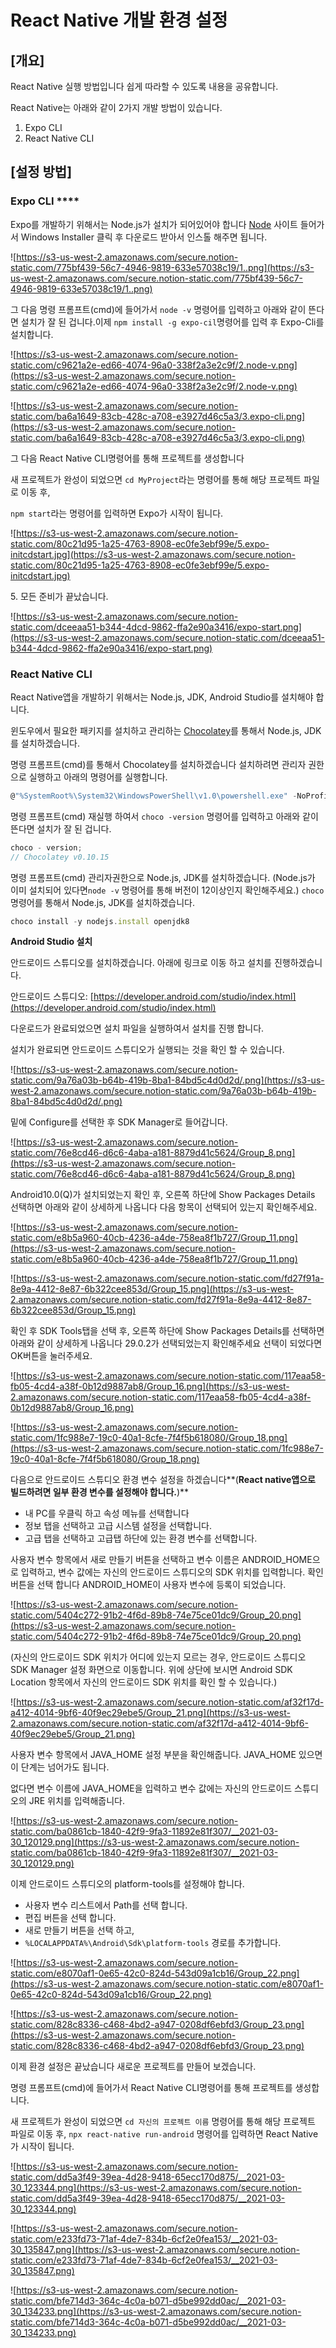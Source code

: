 # React Native 개발 환경 설정

## [개요]

React Native 실행 방법입니다 쉽게 따라할 수 있도록 내용을 공유합니다.

React Native는 아래와 같이 2가지 개발 방법이 있습니다.

1. Expo CLI
2. React Native CLI

## [설정 방법]

### Expo CLI \*\*\*\*

Expo를 개발하기 위해서는 Node.js가 설치가 되어있어야 합니다 [Node](https://nodejs.org/en/download/) 사이트 들어가서 Windows Installer 클릭 후 다운로드 받아서 인스톨 해주면 됩니다.

![https://s3-us-west-2.amazonaws.com/secure.notion-static.com/775bf439-56c7-4946-9819-633e57038c19/1..png](https://s3-us-west-2.amazonaws.com/secure.notion-static.com/775bf439-56c7-4946-9819-633e57038c19/1..png)

그 다음 명령 프롬프트(cmd)에 들어가서 `node -v` 명령어를 입력하고 아래와 같이 뜬다면 설치가 잘 된 겁니다.이제 `npm install -g expo-cil`명령어를 입력 후 Expo-Cli를 설치합니다.

![https://s3-us-west-2.amazonaws.com/secure.notion-static.com/c9621a2e-ed66-4074-96a0-338f2a3e2c9f/2.node-v.png](https://s3-us-west-2.amazonaws.com/secure.notion-static.com/c9621a2e-ed66-4074-96a0-338f2a3e2c9f/2.node-v.png)

![https://s3-us-west-2.amazonaws.com/secure.notion-static.com/ba6a1649-83cb-428c-a708-e3927d46c5a3/3.expo-cli.png](https://s3-us-west-2.amazonaws.com/secure.notion-static.com/ba6a1649-83cb-428c-a708-e3927d46c5a3/3.expo-cli.png)

그 다음 React Native CLI명령어를 통해 프로젝트를 생성합니다

새 프로젝트가 완성이 되었으면 `cd MyProject`라는 명령어를 통해 해당 프로젝트 파일로 이동 후,

`npm start`라는 명령어를 입력하면 Expo가 시작이 됩니다.

![https://s3-us-west-2.amazonaws.com/secure.notion-static.com/80c21d95-1a25-4763-8908-ec0fe3ebf99e/5.expo-initcdstart.jpg](https://s3-us-west-2.amazonaws.com/secure.notion-static.com/80c21d95-1a25-4763-8908-ec0fe3ebf99e/5.expo-initcdstart.jpg)

5. 모든 준비가 끝났습니다.

![https://s3-us-west-2.amazonaws.com/secure.notion-static.com/dceeaa51-b344-4dcd-9862-ffa2e90a3416/expo-start.png](https://s3-us-west-2.amazonaws.com/secure.notion-static.com/dceeaa51-b344-4dcd-9862-ffa2e90a3416/expo-start.png)

### React Native CLI

React Native앱을 개발하기 위해서는 Node.js, JDK, Android Studio를 설치해야 합니다.

윈도우에서 필요한 패키지를 설치하고 관리하는 [Chocolatey](https://docs.chocolatey.org/en-us/choco/setup#more-install-options)를 통해서 Node.js, JDK를 설치하겠습니다.

명령 프롬프트(cmd)를 통해서 Chocolatey를 설치하겠습니다 설치하려면 관리자 권한으로 실행하고 아래의 명령어를 실행합니다.

```jsx
@"%SystemRoot%\System32\WindowsPowerShell\v1.0\powershell.exe" -NoProfile -InputFormat None -ExecutionPolicy Bypass -Command "[System.Net.ServicePointManager]::SecurityProtocol = 3072; iex ((New-Object System.Net.WebClient).DownloadString('https://chocolatey.org/install.ps1'))" && SET "PATH=%PATH%;%ALLUSERSPROFILE%\chocolatey\bin"
```

명령 프롬프트(cmd) 재실행 하여서 `choco -version` 명령어를 입력하고 아래와 같이 뜬다면 설치가 잘 된 겁니다.

```jsx
choco - version;
// Chocolatey v0.10.15
```

명령 프롬프트(cmd) 관리자권한으로 Node.js, JDK를 설치하겠습니다. (Node.js가 이미 설치되어 있다면`node -v` 명령어를 통해 버전이 12이상인지 확인해주세요.)
`choco`명령어를 통해서 Node.js, JDK를 설치하겠습니다.

```jsx
choco install -y nodejs.install openjdk8
```

**Android Studio 설치**

안드로이드 스튜디오를 설치하겠습니다. 아래에 링크로 이동 하고 설치를 진행하겠습니다.

안드로이드 스튜디오: [https://developer.android.com/studio/index.html](https://developer.android.com/studio/index.html)

다운로드가 완료되었으면 설치 파일을 실행하여서 설치를 진행 합니다.

설치가 완료되면 안드로이드 스튜디오가 실행되는 것을 확인 할 수 있습니다.

![https://s3-us-west-2.amazonaws.com/secure.notion-static.com/9a76a03b-b64b-419b-8ba1-84bd5c4d0d2d/.png](https://s3-us-west-2.amazonaws.com/secure.notion-static.com/9a76a03b-b64b-419b-8ba1-84bd5c4d0d2d/.png)

밑에 Configure를 선택한 후 SDK Manager로 들어갑니다.

![https://s3-us-west-2.amazonaws.com/secure.notion-static.com/76e8cd46-d6c6-4aba-a181-8879d41c5624/Group_8.png](https://s3-us-west-2.amazonaws.com/secure.notion-static.com/76e8cd46-d6c6-4aba-a181-8879d41c5624/Group_8.png)

Android10.0(Q)가 설치되었는지 확인 후, 오른쪽 하단에 Show Packages Details 선택하면 아래와 같이 상세하게 나옵니다 다음 항목이 선택되어 있는지 확인해주세요.

![https://s3-us-west-2.amazonaws.com/secure.notion-static.com/e8b5a960-40cb-4236-a4de-758ea8f1b727/Group_11.png](https://s3-us-west-2.amazonaws.com/secure.notion-static.com/e8b5a960-40cb-4236-a4de-758ea8f1b727/Group_11.png)

![https://s3-us-west-2.amazonaws.com/secure.notion-static.com/fd27f91a-8e9a-4412-8e87-6b322cee853d/Group_15.png](https://s3-us-west-2.amazonaws.com/secure.notion-static.com/fd27f91a-8e9a-4412-8e87-6b322cee853d/Group_15.png)

확인 후 SDK Tools탭을 선택 후, 오른쪽 하단에 Show Packages Details를 선택하면 아래와 같이 상세하게 나옵니다 29.0.2가 선택되었는지 확인해주세요 선택이 되었다면 OK버튼을 눌러주세요.

![https://s3-us-west-2.amazonaws.com/secure.notion-static.com/117eaa58-fb05-4cd4-a38f-0b12d9887ab8/Group_16.png](https://s3-us-west-2.amazonaws.com/secure.notion-static.com/117eaa58-fb05-4cd4-a38f-0b12d9887ab8/Group_16.png)

![https://s3-us-west-2.amazonaws.com/secure.notion-static.com/1fc988e7-19c0-40a1-8cfe-7f4f5b618080/Group_18.png](https://s3-us-west-2.amazonaws.com/secure.notion-static.com/1fc988e7-19c0-40a1-8cfe-7f4f5b618080/Group_18.png)

다음으로 안드로이드 스튜디오 환경 변수 설정을 하겠습니다**(**React native앱으로 빌드하려면 일부 환경 변수를 설정해야 합니다.**)**

- 내 PC를 우클릭 하고 속성 메뉴를 선택합니다
- 정보 탭을 선택하고 고급 시스템 설정을 선택합니다.
- 고급 탭을 선택하고 고급탭 하단에 있는 환경 변수를 선택합니다.

사용자 변수 항목에서 새로 만들기 버튼을 선택하고 변수 이름은 ANDROID_HOME으로 입력하고,
변수 값에는 자신의 안드로이드 스튜디오의 SDK 위치를 입력합니다. 확인 버튼을 선택 합니다 ANDROID_HOME이 사용자 변수에 등록이 되었습니다.

![https://s3-us-west-2.amazonaws.com/secure.notion-static.com/5404c272-91b2-4f6d-89b8-74e75ce01dc9/Group_20.png](https://s3-us-west-2.amazonaws.com/secure.notion-static.com/5404c272-91b2-4f6d-89b8-74e75ce01dc9/Group_20.png)

(자신의 안드로이드 SDK 위치가 어디에 있는지 모르는 경우, 안드로이드 스튜디오 SDK Manager 설정 화면으로 이동합니다. 위에 상단에 보시면 Android SDK Location 항목에서 자신의 안드로이드 SDK 위치를 확인 할 수 있습니다.)

![https://s3-us-west-2.amazonaws.com/secure.notion-static.com/af32f17d-a412-4014-9bf6-40f9ec29ebe5/Group_21.png](https://s3-us-west-2.amazonaws.com/secure.notion-static.com/af32f17d-a412-4014-9bf6-40f9ec29ebe5/Group_21.png)

사용자 변수 항목에서 JAVA_HOME 설정 부분을 확인해줍니다. JAVA_HOME 있으면 이 단계는 넘어가도 됩니다.

없다면 변수 이름에 JAVA_HOME을 입력하고 변수 값에는 자신의 안드로이드 스튜디오의 JRE 위치를 입력해줍니다.

![https://s3-us-west-2.amazonaws.com/secure.notion-static.com/ba0861cb-1840-42f9-9fa3-11892e81f307/__2021-03-30_120129.png](https://s3-us-west-2.amazonaws.com/secure.notion-static.com/ba0861cb-1840-42f9-9fa3-11892e81f307/__2021-03-30_120129.png)

이제 안드로이드 스튜디오의 platform-tools를 설정해야 합니다.

- 사용자 변수 리스트에서 Path를 선택 합니다.
- 편집 버튼을 선택 합니다.
- 새로 만들기 버튼을 선택 하고,
- `%LOCALAPPDATA%\Android\Sdk\platform-tools` 경로를 추가합니다.

![https://s3-us-west-2.amazonaws.com/secure.notion-static.com/e8070af1-0e65-42c0-824d-543d09a1cb16/Group_22.png](https://s3-us-west-2.amazonaws.com/secure.notion-static.com/e8070af1-0e65-42c0-824d-543d09a1cb16/Group_22.png)

![https://s3-us-west-2.amazonaws.com/secure.notion-static.com/828c8336-c468-4bd2-a947-0208df6ebfd3/Group_23.png](https://s3-us-west-2.amazonaws.com/secure.notion-static.com/828c8336-c468-4bd2-a947-0208df6ebfd3/Group_23.png)

이제 환경 설정은 끝났습니다 새로운 프로젝트를 만들어 보겠습니다.

명령 프롬프트(cmd)에 들어가서 React Native CLI명령어를 통해 프로젝트를 생성합니다.

새 프로젝트가 완성이 되었으면 `cd 자신의 프로젝트 이름` 명령어를 통해 해당 프로젝트 파일로 이동 후, `npx react-native run-android` 명령어를 입력하면 React Native가 시작이 됩니다.

![https://s3-us-west-2.amazonaws.com/secure.notion-static.com/dd5a3f49-39ea-4d28-9418-65ecc170d875/__2021-03-30_123344.png](https://s3-us-west-2.amazonaws.com/secure.notion-static.com/dd5a3f49-39ea-4d28-9418-65ecc170d875/__2021-03-30_123344.png)

![https://s3-us-west-2.amazonaws.com/secure.notion-static.com/e233fd73-71af-4de7-834b-6cf2e0fea153/__2021-03-30_135847.png](https://s3-us-west-2.amazonaws.com/secure.notion-static.com/e233fd73-71af-4de7-834b-6cf2e0fea153/__2021-03-30_135847.png)

![https://s3-us-west-2.amazonaws.com/secure.notion-static.com/bfe714d3-364c-4c0a-b071-d5be992dd0ac/__2021-03-30_134233.png](https://s3-us-west-2.amazonaws.com/secure.notion-static.com/bfe714d3-364c-4c0a-b071-d5be992dd0ac/__2021-03-30_134233.png)
